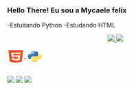 ### Hello There! Eu sou a Mycaele felix

-Estudando Python
-Estudando HTML

<div align="center">
  <a href="https://github.com/Mykafelix">
  <img height="130em" src="https://github-readme-stats.vercel.app/api?username=Mykafelix&show_icons=true&theme=dark&include_all_commits=true&count_private=true"/>
  <img height="130em" src="https://github-readme-stats.vercel.app/api/top-langs/?username=Mykafelix&layout=compact&langs_count=7&theme=dark"/>
</div>

<div style="display: inline_block"><br>
  <img align="center" alt="Rafa-HTML" height="30" width="40" src="https://raw.githubusercontent.com/devicons/devicon/master/icons/html5/html5-original.svg">
  <img align="center" alt="Rafa-Python" height="30" width="40" src="https://raw.githubusercontent.com/devicons/devicon/master/icons/python/python-original.svg">
 </div>
 
 ##
 
 <div>
  <a href="https://instagram.com/zoejhj" target="_blank"><img src="https://img.shields.io/badge/-Instagram-%23E4405F?style=for-the-badge&logo=instagram&logoColor=white" target="_blank"></a>
 	<a href="https://www.twitch.tv/llzoe" target="_blank"><img src="https://img.shields.io/badge/Twitch-9146FF?style=for-the-badge&logo=twitch&logoColor=white" target="_blank"></a>
 <a href="https://open.spotify.com/user/315ic2vartbhgsu6ztblf77odwr4?si=06153601bb1b4df8 target="_blank"><img src="https://img.shields.io/badge/Spotify-1ED760?&style=for-the-badge&logo=spotify&logoColor=white" target="_blank"></a>
